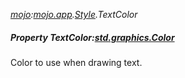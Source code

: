 _[mojo](../../modules/mojo/mojo-module.md):[mojo.app](../../modules/mojo/mojo-app.md).[Style](../../modules/mojo/mojo-app-style.md).TextColor_
##### Property TextColor:[std.graphics.Color](../../modules/std/std-graphics-color.md)
Color to use when drawing text.
